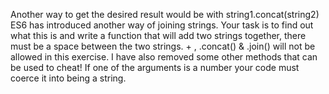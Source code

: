 Another way to get the desired result would be with string1.concat(string2)  ES6 has introduced another way of joining strings. Your task is to find out what this is and write a function that will add two strings together, there must be a space between the two strings.  + , .concat() & .join() will not be allowed in this exercise. I have also removed some other methods that can be used to cheat!  If one of the arguments is a number your code must coerce it into being a string.
